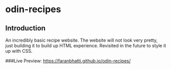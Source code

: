 # odin-recipes

## Introduction
An incredibly basic recipe website. The website will not look very pretty, just building it to build up HTML experience. Revisited in the future to style it up with CSS. 

###Live Preview: https://faranbhatti.github.io/odin-recipes/
